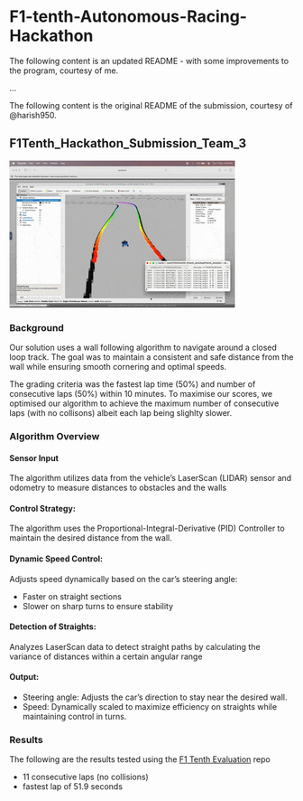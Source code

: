 
# F1-tenth-Autonomous-Racing-Hackathon

The following content is an updated README - with some improvements to the program, courtesy of me.

...

The following content is the original README of the submission, courtesy of  @harish950.

## F1Tenth_Hackathon_Submission_Team_3

![](https://github.com/harish950/F1Tenth_Hackathon_Submission_Team_3/blob/main/rviz.gif)

### Background
Our solution uses a wall following algorithm to navigate around a closed loop track. The goal was to maintain a consistent and safe distance from the wall while ensuring smooth cornering and optimal speeds. 

The grading criteria was the fastest lap time (50%) and number of consecutive laps (50%) within 10 minutes. To maximise our scores, we optimised our algorithm to achieve the maximum number of consecutive laps (with no collisons) albeit each lap being slighlty slower. 

### Algorithm Overview

#### Sensor Input
The algorithm utilizes data from the vehicle’s LaserScan (LIDAR) sensor and odometry to measure distances to obstacles and the walls

#### Control Strategy:
The algorithm uses the Proportional-Integral-Derivative (PID) Controller to maintain the desired distance from the wall. 


#### Dynamic Speed Control:
Adjusts speed dynamically based on the car’s steering angle:
- Faster on straight sections
- Slower on sharp turns to ensure stability

#### Detection of Straights:
Analyzes LaserScan data to detect straight paths by calculating the variance of distances within a certain angular range

#### Output:
- Steering angle: Adjusts the car’s direction to stay near the desired wall.
- Speed: Dynamically scaled to maximize efficiency on straights while maintaining control in turns.


### Results

The following are the results tested using the [F1 Tenth Evaluation](https://github.com/NTU-Autonomous-Racing-Team/F1Tenth_Hackathon_Evaluation/tree/main) repo

- 11 consecutive laps (no collisions)
- fastest lap of 51.9 seconds
